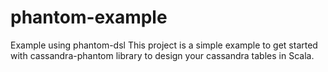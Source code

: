 # phantom-example
Example using phantom-dsl
This project is a simple example to get started with cassandra-phantom library to design your cassandra tables in Scala.
